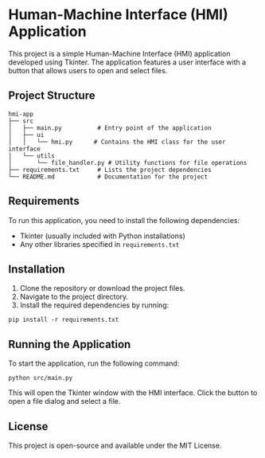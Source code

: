 # Human-Machine Interface (HMI) Application

This project is a simple Human-Machine Interface (HMI) application developed using Tkinter. The application features a user interface with a button that allows users to open and select files.

## Project Structure

```
hmi-app
├── src
│   ├── main.py          # Entry point of the application
│   ├── ui
│   │   └── hmi.py      # Contains the HMI class for the user interface
│   └── utils
│       └── file_handler.py # Utility functions for file operations
├── requirements.txt     # Lists the project dependencies
└── README.md            # Documentation for the project
```

## Requirements

To run this application, you need to install the following dependencies:

- Tkinter (usually included with Python installations)
- Any other libraries specified in `requirements.txt`

## Installation

1. Clone the repository or download the project files.
2. Navigate to the project directory.
3. Install the required dependencies by running:

```
pip install -r requirements.txt
```

## Running the Application

To start the application, run the following command:

```
python src/main.py
```

This will open the Tkinter window with the HMI interface. Click the button to open a file dialog and select a file.

## License

This project is open-source and available under the MIT License.
